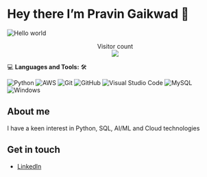 # Hey there I’m Pravin Gaikwad :wave:

<img src="https://raw.githubusercontent.com/sagar-viradiya/sagar-viradiya/master/resources/banner.png" alt="Hello world">
<br />
<p align="center"> 
  Visitor count<br>
  <img src="https://profile-counter.glitch.me/pravin-codes/count.svg" />
</p>

💻 **Languages and Tools:** 🛠️<br>


![Python](https://img.shields.io/badge/python-3670A0?style=for-the-badge&logo=python&logoColor=ffdd54)
![AWS](https://img.shields.io/badge/python-3670A0?style=for-the-badge&logo=python&logoColor=ffdd54)
![Git](https://img.shields.io/badge/-Git-000000?style=flat&logo=git&logoColor=F05032&labelColor=ffffff)
![GitHub](https://img.shields.io/badge/-GitHub-000000?style=flat&logo=github&logoColor=000000&labelColor=ffffff)
![Visual Studio Code](https://img.shields.io/badge/-VSCode-000000?style=flat&logo=visual-studio-code&labelColor=007ACC)
![MySQL](https://img.shields.io/badge/-MySQL-000000?style=flat&logo=mysql&labelColor=ffffff)
![Windows](https://img.shields.io/badge/-Windows-000000?style=flat&logo=windows&logoColor=ffffff&labelColor=0078D6)

## About me
I have a keen interest in Python, SQL, AI/ML and Cloud technologies

## Get in touch 

- [LinkedIn](https://www.linkedin.com/in/pravingaikwad08/)





